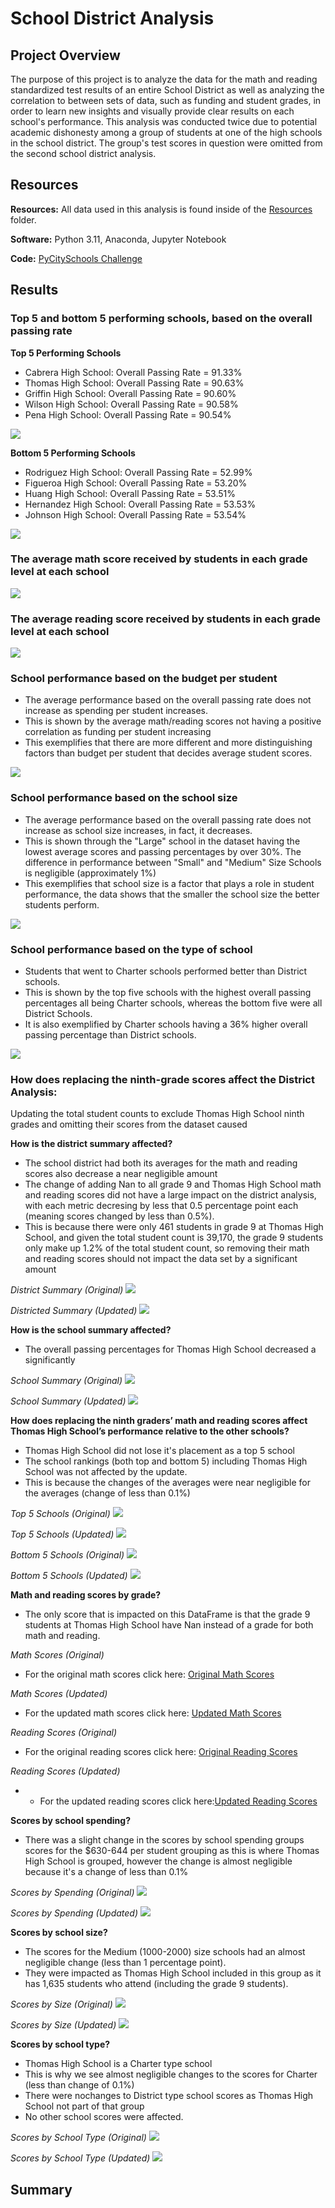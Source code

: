 # School District Analysis

## Project Overview

The purpose of this project is to analyze the data for the math and reading standardized test results of an entire School District as well as analyzing the correlation to between sets of data, such as funding and student grades, in order to learn new insights and visually provide clear results on each school's performance. This analysis was conducted twice due to potential academic dishonesty among a group of students at one of the high schools in the school district. The group's test scores in question were omitted from the second school district analysis.

## Resources

**Resources:** All data used in this analysis is found inside of the [Resources](https://github.com/pfrivas/School_District_Analysis/tree/main/Resources) folder.

**Software:** Python 3.11, Anaconda, Jupyter Notebook

**Code:** [PyCitySchools Challenge](https://github.com/pfrivas/School_District_Analysis/blob/main/PyCitySchools_Challenge.ipynb)

## Results

### Top 5 and bottom 5 performing schools, based on the overall passing rate

**Top 5 Performing Schools**
- Cabrera High School: Overall Passing Rate = 91.33%
- Thomas High School: Overall Passing Rate = 90.63%
- Griffin High School: Overall Passing Rate = 90.60%
- Wilson High School: Overall Passing Rate = 90.58%
- Pena High School: Overall Passing Rate = 90.54%

<img src = https://github.com/pfrivas/School_District_Analysis/blob/main/Resources/Top%205%20Schools.png>

**Bottom 5 Performing Schools**
- Rodriguez High School: Overall Passing Rate = 52.99%
- Figueroa High School: Overall Passing Rate = 53.20%
- Huang High School: Overall Passing Rate = 53.51%
- Hernandez High School: Overall Passing Rate = 53.53%
- Johnson High School: Overall Passing Rate = 53.54%

<img src = https://github.com/pfrivas/School_District_Analysis/blob/main/Resources/Bottom%205%20Schools.png>

### The average math score received by students in each grade level at each school

<img src = https://github.com/pfrivas/School_District_Analysis/blob/main/Resources/Average%20Math%20Score%20in%20each%20grade%20level%20at%20each%20school.png>

### The average reading score received by students in each grade level at each school

<img src = https://github.com/pfrivas/School_District_Analysis/blob/main/Resources/Average%20Reading%20Score%20in%20each%20grade%20level%20at%20each%20school.png>

### School performance based on the budget per student
- The average performance based on the overall passing rate does not increase as spending per student increases. 
- This is shown by the average math/reading scores not having a positive correlation as funding per student increasing
- This exemplifies that there are more different and more distinguishing factors than budget per student that decides average student scores.

<img src = https://github.com/pfrivas/School_District_Analysis/blob/main/Resources/School%20Performance%20based%20on%20Budget%20per%20Student.png>

### School performance based on the school size 
- The average performance based on the overall passing rate does not increase as school size increases, in fact, it decreases. 
- This is shown through the "Large" school in the dataset having the lowest average scores and passing percentages by over 30%. The difference in performance between "Small" and "Medium" Size Schools is negligible (approximately 1%)
- This exemplifies that school size is a factor that plays a role in student performance, the data shows that the smaller the school size the better students perform. 

<img src = https://github.com/pfrivas/School_District_Analysis/blob/main/Resources/School%20Performance%20based%20on%20School%20Size.png>

### School performance based on the type of school
- Students that went to Charter schools performed better than District schools. 
- This is shown by the top five schools with the highest overall passing percentages all being Charter schools, whereas the bottom five were all District Schools. 
- It is also exemplified by Charter schools having a 36% higher overall passing percentage than District schools.

<img src = https://github.com/pfrivas/School_District_Analysis/blob/main/Resources/School%20Performance%20based%20on%20School%20Type.png>


### How does replacing the ninth-grade scores affect the District Analysis:
Updating the total student counts to exclude Thomas High School ninth grades and omitting their scores from the dataset caused

**How is the district summary affected?**
- The school district had both its averages for the math and reading scores also decrease a near negligible amount
- The change of adding Nan to all grade 9 and Thomas High School math and reading scores did not have a large impact on the district analysis, with each metric decresing by less that 0.5 percentage point each (meaning scores changed by less than 0.5%).
- This is because there were only 461 students in grade 9 at Thomas High School, and given the total student count is 39,170, the grade 9 students only make up 1.2% of the total student count, so removing their math and reading scores should not impact the data set by a significant amount

*District Summary (Original)*
<img src = https://github.com/pfrivas/School_District_Analysis/blob/main/Resources/District%20Summary%20Original.png>

*Districted Summary (Updated)*
<img src = https://github.com/pfrivas/School_District_Analysis/blob/main/Resources/District%20Summary%20Updated.png>

**How is the school summary affected?**
- The overall passing percentages for Thomas High School decreased a significantly

*School Summary (Original)*
<img src = https://github.com/pfrivas/School_District_Analysis/blob/main/Resources/School%20Summary%20Original.png>

*School Summary (Updated)*
<img src = https://github.com/pfrivas/School_District_Analysis/blob/main/Resources/School%20Summary%20Updated.png>

**How does replacing the ninth graders’ math and reading scores affect Thomas High School’s performance relative to the other schools?**
- Thomas High School did not lose it's placement as a top 5 school
- The school rankings (both top and bottom 5) including Thomas High School was not affected by the update.
- This is because the changes of the averages were near negligible for the averages (change of less than 0.1%)

*Top 5 Schools (Original)*
<img src = https://github.com/pfrivas/School_District_Analysis/blob/main/Resources/Top%205%20Original.png>

*Top 5 Schools (Updated)*
<img src = https://github.com/pfrivas/School_District_Analysis/blob/main/Resources/Top%205%20Schools.png>

*Bottom 5 Schools (Original)*
<img src = https://github.com/pfrivas/School_District_Analysis/blob/main/Resources/Bottom%205%20Original.png>

*Bottom 5 Schools (Updated)*
<img src = https://github.com/pfrivas/School_District_Analysis/blob/main/Resources/Bottom%205%20Schools.png>

**Math and reading scores by grade?**
-  The only score that is impacted on this DataFrame is that the grade 9 students at Thomas High School have Nan instead of a grade for both math and reading.

*Math Scores (Original)*
- For the original math scores click here: [Original Math Scores](https://github.com/pfrivas/School_District_Analysis/blob/main/Resources/Average%20Math%20Scores%20Original.png)

*Math Scores (Updated)*
- For the updated math scores click here: [Updated Math Scores](https://github.com/pfrivas/School_District_Analysis/blob/main/Resources/Average%20Math%20Score%20in%20each%20grade%20level%20at%20each%20school.png)

*Reading Scores (Original)*
- For the original reading scores click here: [Original Reading Scores](https://github.com/pfrivas/School_District_Analysis/blob/main/Resources/Average%20Reading%20Scores%20Original.png)

*Reading Scores (Updated)*
- - For the updated reading scores click here:[Updated Reading Scores](https://github.com/pfrivas/School_District_Analysis/blob/main/Resources/Average%20Reading%20Score%20in%20each%20grade%20level%20at%20each%20school.png)

**Scores by school spending?**
-  There was a slight change in the scores by school spending groups scores for the $630-644 per student grouping as this is where Thomas High School is grouped, however the change is almost negligible because it's a change of less than 0.1%

*Scores by Spending (Original)*
<img src = https://github.com/pfrivas/School_District_Analysis/blob/main/Resources/Performance%20by%20Spending%20Original.png>

*Scores by Spending (Updated)*
<img src = https://github.com/pfrivas/School_District_Analysis/blob/main/Resources/School%20Performance%20based%20on%20Budget%20per%20Student.png>

**Scores by school size?**
- The scores for the Medium (1000-2000) size schools had an almost negligible change (less than 1 percentage point). 
- They were impacted as Thomas High School included in this group as it has 1,635 students who attend (including the grade 9 students).

*Scores by Size (Original)*
<img src = https://github.com/pfrivas/School_District_Analysis/blob/main/Resources/Performance%20by%20Size%20Original.png>

*Scores by Size (Updated)*
<img src = https://github.com/pfrivas/School_District_Analysis/blob/main/Resources/School%20Performance%20based%20on%20School%20Size.png>

**Scores by school type?**
- Thomas High School is a Charter type school
- This is why we see almost negligible changes to the scores for Charter (less than change of 0.1%)
- There were nochanges to District type school scores as Thomas High School not part of that group
- No other school scores were affected.

*Scores by School Type (Original)*
<img src = https://github.com/pfrivas/School_District_Analysis/blob/main/Resources/Performance%20by%20Type%20Original.png>

*Scores by School Type (Updated)*
<img src = https://github.com/pfrivas/School_District_Analysis/blob/main/Resources/School%20Performance%20based%20on%20School%20Type.png>

## Summary
